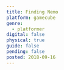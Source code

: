 ```yaml
---
title: Finding Nemo
platform: gamecube
genre:
  - platformer
digital: false
physical: true
guide: false
pending: false
posted: 2018-09-16
---
```

